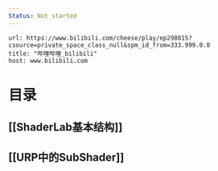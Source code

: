 ```yaml
---
Status: Not started
---
```



```cardlink
url: https://www.bilibili.com/cheese/play/ep298815?csource=private_space_class_null&spm_id_from=333.999.0.0
title: "哔哩哔哩_bilibili"
host: www.bilibili.com
```

# 目录

## [[ShaderLab基本结构]]

## [[URP中的SubShader]]